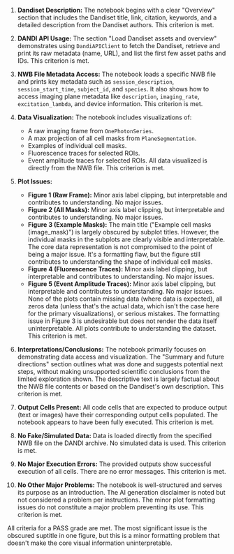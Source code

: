 1.  **Dandiset Description:** The notebook begins with a clear "Overview" section that includes the Dandiset title, link, citation, keywords, and a detailed description from the Dandiset authors. This criterion is met.

2.  **DANDI API Usage:** The section "Load Dandiset assets and overview" demonstrates using `DandiAPIClient` to fetch the Dandiset, retrieve and print its raw metadata (name, URL), and list the first few asset paths and IDs. This criterion is met.

3.  **NWB File Metadata Access:** The notebook loads a specific NWB file and prints key metadata such as `session_description`, `session_start_time`, `subject_id`, and `species`. It also shows how to access imaging plane metadata like `description`, `imaging_rate`, `excitation_lambda`, and device information. This criterion is met.

4.  **Data Visualization:** The notebook includes visualizations of:
    *   A raw imaging frame from `OnePhotonSeries`.
    *   A max projection of all cell masks from `PlaneSegmentation`.
    *   Examples of individual cell masks.
    *   Fluorescence traces for selected ROIs.
    *   Event amplitude traces for selected ROIs.
    All data visualized is directly from the NWB file. This criterion is met.

5.  **Plot Issues:**
    *   **Figure 1 (Raw Frame):** Minor axis label clipping, but interpretable and contributes to understanding. No major issues.
    *   **Figure 2 (All Masks):** Minor axis label clipping, but interpretable and contributes to understanding. No major issues.
    *   **Figure 3 (Example Masks):** The main title ("Example cell masks (image_mask)") is largely obscured by subplot titles. However, the individual masks in the subplots are clearly visible and interpretable. The core data representation is not compromised to the point of being a major issue. It's a formatting flaw, but the figure still contributes to understanding the shape of individual cell masks.
    *   **Figure 4 (Fluorescence Traces):** Minor axis label clipping, but interpretable and contributes to understanding. No major issues.
    *   **Figure 5 (Event Amplitude Traces):** Minor axis label clipping, but interpretable and contributes to understanding. No major issues.
    None of the plots contain missing data (where data is expected), all zeros data (unless that's the actual data, which isn't the case here for the primary visualizations), or serious mistakes. The formatting issue in Figure 3 is undesirable but does not render the data itself uninterpretable. All plots contribute to understanding the dataset. This criterion is met.

6.  **Interpretations/Conclusions:** The notebook primarily focuses on demonstrating data access and visualization. The "Summary and future directions" section outlines what was done and suggests potential next steps, without making unsupported scientific conclusions from the limited exploration shown. The descriptive text is largely factual about the NWB file contents or based on the Dandiset's own description. This criterion is met.

7.  **Output Cells Present:** All code cells that are expected to produce output (text or images) have their corresponding output cells populated. The notebook appears to have been fully executed. This criterion is met.

8.  **No Fake/Simulated Data:** Data is loaded directly from the specified NWB file on the DANDI archive. No simulated data is used. This criterion is met.

9.  **No Major Execution Errors:** The provided outputs show successful execution of all cells. There are no error messages. This criterion is met.

10. **No Other Major Problems:** The notebook is well-structured and serves its purpose as an introduction. The AI generation disclaimer is noted but not considered a problem per instructions. The minor plot formatting issues do not constitute a major problem preventing its use. This criterion is met.

All criteria for a PASS grade are met. The most significant issue is the obscured suptitle in one figure, but this is a minor formatting problem that doesn't make the core visual information uninterpretable.